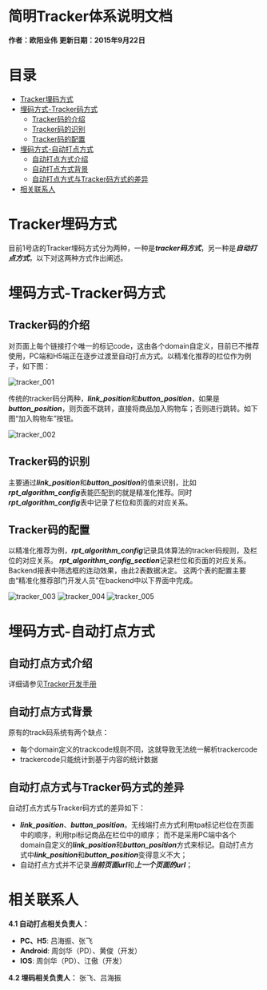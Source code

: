 # **简明Tracker体系说明文档**
**作者：欧阳业伟**
**更新日期：2015年9月22日**

目录
================
  * [Tracker埋码方式](#Tracker埋码方式)
  * [埋码方式-Tracker码方式](#埋码方式-Tracker码方式)
    * [Tracker码的介绍](#Tracker码的介绍)
    * [Tracker码的识别](#Tracker码的识别)
    * [Tracker码的配置](#Tracker码的配置)
  * [埋码方式-自动打点方式](#埋码方式-自动打点方式)
    * [自动打点方式介绍](#自动打点方式介绍)
    * [自动打点方式背景](#自动打点方式背景)
    * [自动打点方式与Tracker码方式的差异](#自动打点方式与Tracker码方式的差异)
  * [相关联系人](#相关联系人)

# Tracker埋码方式
目前1号店的Tracker埋码方式分为两种，一种是***tracker码方式***，另一种是***自动打点方式***，以下对这两种方式作出阐述。

# 埋码方式-Tracker码方式
## Tracker码的介绍
对页面上每个链接打个唯一的标记code，这由各个domain自定义，目前已不推荐使用，PC端和H5端正在逐步过渡至自动打点方式。以精准化推荐的栏位作为例子，如下图：

![tracker_001][tracker_001] 

传统的tracker码分两种，***link_position***和***button_position***，如果是***button_position***，则页面不跳转，直接将商品加入购物车；否则进行跳转。如下图“加入购物车”按钮。

![tracker_002][tracker_002] 

## Tracker码的识别
主要通过***link_position***和***button_position***的值来识别，比如***rpt_algorithm_config***表能匹配到的就是精准化推荐。同时***rpt_algorithm_config***表中记录了栏位和页面的对应关系。

## Tracker码的配置
以精准化推荐为例，***rpt_algorithm_config***记录具体算法的tracker码规则，及栏位的对应关系。
***rpt_algorithm_config_section***记录栏位和页面的对应关系。
Backend报表中筛选框的连动效果，由此2表数据决定。
这两个表的配置主要由“精准化推荐部门开发人员”在backend中以下界面中完成。

![tracker_003][tracker_003] 
![tracker_004][tracker_004] 
![tracker_005][tracker_005] 

# 埋码方式-自动打点方式
## 自动打点方式介绍
详细请参见[Tracker开发手册][]

## 自动打点方式背景
原有的track码系统有两个缺点：

+ 每个domain定义的trackcode规则不同，这就导致无法统一解析trackercode
+ trackercode只能统计到基于内容的统计数据

## 自动打点方式与Tracker码方式的差异
自动打点方式与Tracker码方式的差异如下：

+ ***link_position***、***button_position***。无线端打点方式利用tpa标记栏位在页面中的顺序，利用tpi标记商品在栏位中的顺序；
而不是采用PC端中各个domain自定义的***link_position***和***button_position***方式来标记。自动打点方式中***link_position***和***button_position***变得意义不大；
+ 自动打点方式并不记录***当前页面url***和***上一个页面的url***；

# 相关联系人
**4.1 自动打点相关负责人：**

+ **PC、H5**: 吕海振、张飞
+ **Android**: 周剑华（PD）、黄俊（开发）
+ **IOS**: 周剑华（PD）、江傲（开发）

**4.2 埋码相关负责人：**
张飞、吕海振

[tracker_001]: https://github.com/ouyangyewei/document/blob/master/YiHaoDian/simple_tracker_introduction/ref/tracker_001.png
[tracker_002]: https://github.com/ouyangyewei/document/blob/master/YiHaoDian/simple_tracker_introduction/ref/tracker_002.png
[tracker_003]: https://github.com/ouyangyewei/document/blob/master/YiHaoDian/simple_tracker_introduction/ref/tracker_003.png
[tracker_004]: https://github.com/ouyangyewei/document/blob/master/YiHaoDian/simple_tracker_introduction/ref/tracker_004.png
[tracker_005]: https://github.com/ouyangyewei/document/blob/master/YiHaoDian/simple_tracker_introduction/ref/tracker_005.png
[Tracker开发手册]: http://wiki.yihaodian.cn/mediawiki/index.php/Tracker%E5%BC%80%E5%8F%91%E6%89%8B%E5%86%8C
